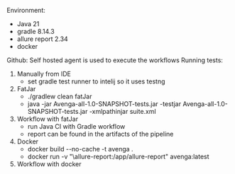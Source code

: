 Environment:
- Java 21
- gradle 8.14.3
- allure report 2.34
- docker

Github:
Self hosted agent is used to execute the workflows
  Running tests:
  1. Manually from IDE
     - set gradle test runner to intelij so it uses testng
  2. FatJar
      - ./gradlew clean fatJar
     - java -jar Avenga-all-1.0-SNAPSHOT-tests.jar -testjar Avenga-all-1.0-SNAPSHOT-tests.jar -xmlpathinjar suite.xml
  5. Workflow with fatJar
     - run Java CI with Gradle workflow
     - report can be found in the artifacts of the pipeline
  6. Docker
     - docker build --no-cache -t avenga .
     - docker run -v "<local path>\allure-report:/app/allure-report" avenga:latest
  7. Workflow with docker
